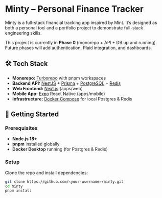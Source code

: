 # Minty – Personal Finance Tracker

Minty is a full-stack financial tracking app inspired by Mint. It’s designed as both a personal tool and a portfolio project to demonstrate full-stack engineering skills.

This project is currently in **Phase 0** (monorepo + API + DB up and running). Future phases will add authentication, Plaid integration, and dashboards.


## 🛠 Tech Stack

- **Monorepo:** [Turborepo](https://turbo.build/) with pnpm workspaces
- **Backend API:** [NestJS](https://nestjs.com/) + [Prisma](https://www.prisma.io/) + [PostgreSQL](https://www.postgresql.org/) + [Redis](https://redis.io/)
- **Web Frontend:** [Next.js](https://nextjs.org/) (apps/web)
- **Mobile App:** [Expo](https://expo.dev/) React Native (apps/mobile)
- **Infrastructure:** [Docker Compose](https://docs.docker.com/compose/) for local Postgres & Redis


## 🚀 Getting Started

### Prerequisites
- **Node.js 18+**
- **pnpm** installed globally
- **Docker Desktop** running (for Postgres & Redis)

### Setup
Clone the repo and install dependencies:

```bash
git clone https://github.com/<your-username>/minty.git
cd minty
pnpm install
